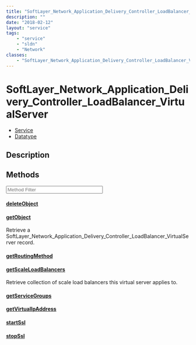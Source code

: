 ```yaml
---
title: "SoftLayer_Network_Application_Delivery_Controller_LoadBalancer_VirtualServer"
description: ""
date: "2018-02-12"
layout: "service"
tags:
    - "service"
    - "sldn"
    - "Network"
classes:
    - "SoftLayer_Network_Application_Delivery_Controller_LoadBalancer_VirtualServer"
---
```

# SoftLayer_Network_Application_Delivery_Controller_LoadBalancer_VirtualServer
<div id='service-datatype'>
    <ul id='sldn-reference-tabs'>
    <li id='service'> <a href='/reference/services/SoftLayer_Network_Application_Delivery_Controller_LoadBalancer_VirtualServer' >Service</a></li>    <li id='datatype'> <a href='/reference/datatypes/SoftLayer_Network_Application_Delivery_Controller_LoadBalancer_VirtualServer' >Datatype</a></li>
    </ul>
</div>

## Description




        
<div id="properties" class="content service-content">

## Methods

<div class="view-filters">
    <div class="clearfix">
        <div class="search-input-box">
            <input placeholder="Method Filter" onkeyup="titleSearch(inputId='edit-combine', divId='method-div', elementClass='method-row')" 
                type="text" id="edit-combine" value="" size="30" maxlength="128" class="form-text">
        </div>
    </div>
</div>

<div id="method-div">

<div class="method-row">

#### [deleteObject](/reference/services/SoftLayer_Network_Application_Delivery_Controller_LoadBalancer_VirtualServer/deleteObject)

</div>

<div class="method-row">

#### [getObject](/reference/services/SoftLayer_Network_Application_Delivery_Controller_LoadBalancer_VirtualServer/getObject)
Retrieve a SoftLayer_Network_Application_Delivery_Controller_LoadBalancer_VirtualServer record.
</div>

<div class="method-row">

#### [getRoutingMethod](/reference/services/SoftLayer_Network_Application_Delivery_Controller_LoadBalancer_VirtualServer/getRoutingMethod)

</div>

<div class="method-row">

#### [getScaleLoadBalancers](/reference/services/SoftLayer_Network_Application_Delivery_Controller_LoadBalancer_VirtualServer/getScaleLoadBalancers)
Retrieve collection of scale load balancers this virtual server applies to.
</div>

<div class="method-row">

#### [getServiceGroups](/reference/services/SoftLayer_Network_Application_Delivery_Controller_LoadBalancer_VirtualServer/getServiceGroups)

</div>

<div class="method-row">

#### [getVirtualIpAddress](/reference/services/SoftLayer_Network_Application_Delivery_Controller_LoadBalancer_VirtualServer/getVirtualIpAddress)

</div>

<div class="method-row">

#### [startSsl](/reference/services/SoftLayer_Network_Application_Delivery_Controller_LoadBalancer_VirtualServer/startSsl)

</div>

<div class="method-row">

#### [stopSsl](/reference/services/SoftLayer_Network_Application_Delivery_Controller_LoadBalancer_VirtualServer/stopSsl)

</div>
</div>

</div>

